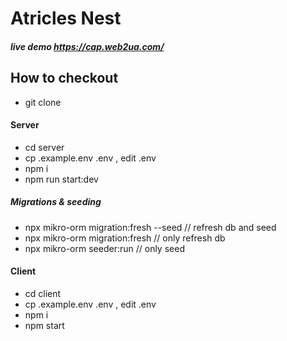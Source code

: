 # Atricles Nest

##### live demo https://cap.web2ua.com/



## How to checkout
- git clone

#### Server
- cd server
- cp .example.env .env , edit .env
- npm i
- npm run start:dev

##### Migrations & seeding
- npx mikro-orm migration:fresh --seed // refresh db and seed
- npx mikro-orm migration:fresh // only refresh db
- npx mikro-orm seeder:run // only seed 

#### Client
- cd client
- cp .example.env .env , edit .env
- npm i
- npm start



